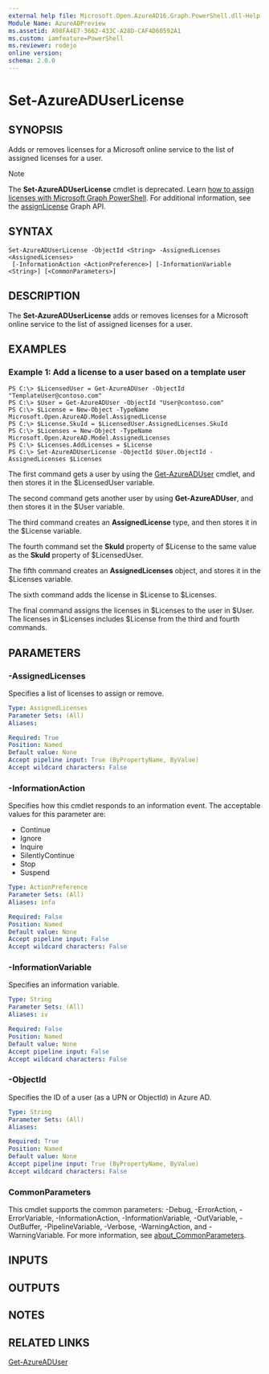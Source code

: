 ```yaml
---
external help file: Microsoft.Open.AzureAD16.Graph.PowerShell.dll-Help.xml
Module Name: AzureADPreview
ms.assetid: A98FA4E7-3662-433C-A28D-CAF4D60592A1
ms.custom: iamfeature=PowerShell
ms.reviewer: rodejo
online version:
schema: 2.0.0
---
```


# Set-AzureADUserLicense

## SYNOPSIS
Adds or removes licenses for a Microsoft online service to the list of assigned licenses for a user.

>[!NOTE]
> The **Set-AzureADUserLicense** cmdlet is deprecated. Learn [how to assign licenses with Microsoft Graph PowerShell](/microsoft-365/enterprise/assign-licenses-to-user-accounts-with-microsoft-365-powershell). For additional information, see the [assignLicense](/graph/api/user-assignlicense?view=graph-rest-1.0&tabs=powershell) Graph API.

## SYNTAX

```
Set-AzureADUserLicense -ObjectId <String> -AssignedLicenses <AssignedLicenses>
 [-InformationAction <ActionPreference>] [-InformationVariable <String>] [<CommonParameters>]
```

## DESCRIPTION
The **Set-AzureADUserLicense** adds or removes licenses for a Microsoft online service to the list of assigned licenses for a user.

## EXAMPLES

### Example 1: Add a license to a user based on a template user
```
PS C:\> $LicensedUser = Get-AzureADUser -ObjectId "TemplateUser@contoso.com"  
PS C:\> $User = Get-AzureADUser -ObjectId "User@contoso.com"  
PS C:\> $License = New-Object -TypeName Microsoft.Open.AzureAD.Model.AssignedLicense 
PS C:\> $License.SkuId = $LicensedUser.AssignedLicenses.SkuId 
PS C:\> $Licenses = New-Object -TypeName Microsoft.Open.AzureAD.Model.AssignedLicenses 
PS C:\> $Licenses.AddLicenses = $License 
PS C:\> Set-AzureADUserLicense -ObjectId $User.ObjectId -AssignedLicenses $Licenses
```

The first command gets a user by using the [Get-AzureADUser](./Get-AzureADUser.md) cmdlet, and then stores it in the $LicensedUser variable.

The second command gets another user by using **Get-AzureADUser**, and then stores it in the $User variable.

The third command creates an **AssignedLicense** type, and then stores it in the $License variable.

The fourth command set the **SkuId** property of $License to the same value as the **SkuId** property of $LicensedUser.

The fifth command creates an **AssignedLicenses** object, and stores it in the $Licenses variable.

The sixth command adds the license in $License to $Licenses.

The final command assigns the licenses in $Licenses to the user in $User.
The licenses in $Licenses includes $License from the third and fourth commands.

## PARAMETERS

### -AssignedLicenses
Specifies a list of licenses to assign or remove.

```yaml
Type: AssignedLicenses
Parameter Sets: (All)
Aliases:

Required: True
Position: Named
Default value: None
Accept pipeline input: True (ByPropertyName, ByValue)
Accept wildcard characters: False
```

### -InformationAction
Specifies how this cmdlet responds to an information event. The acceptable values for this parameter are:

- Continue
- Ignore
- Inquire
- SilentlyContinue
- Stop
- Suspend

```yaml
Type: ActionPreference
Parameter Sets: (All)
Aliases: infa

Required: False
Position: Named
Default value: None
Accept pipeline input: False
Accept wildcard characters: False
```

### -InformationVariable
Specifies an information variable.

```yaml
Type: String
Parameter Sets: (All)
Aliases: iv

Required: False
Position: Named
Default value: None
Accept pipeline input: False
Accept wildcard characters: False
```

### -ObjectId
Specifies the ID of a user (as a UPN or ObjectId) in Azure AD. 

```yaml
Type: String
Parameter Sets: (All)
Aliases:

Required: True
Position: Named
Default value: None
Accept pipeline input: True (ByPropertyName, ByValue)
Accept wildcard characters: False
```

### CommonParameters
This cmdlet supports the common parameters: -Debug, -ErrorAction, -ErrorVariable, -InformationAction, -InformationVariable, -OutVariable, -OutBuffer, -PipelineVariable, -Verbose, -WarningAction, and -WarningVariable. For more information, see [about_CommonParameters](http://go.microsoft.com/fwlink/?LinkID=113216).

## INPUTS

## OUTPUTS

## NOTES

## RELATED LINKS

[Get-AzureADUser](./Get-AzureADUser.md) 
